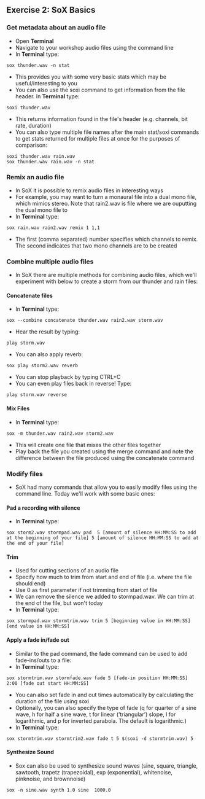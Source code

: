 ## Exercise 2: SoX Basics

### Get metadata about an audio file
- Open **Terminal**
- Navigate to your workshop audio files using the command line
- In **Terminal** type:
~~~shell
sox thunder.wav -n stat
~~~
- This provides you with some very basic stats which may be useful/interesting to you
- You can also use the soxi command to get information from the file header. In **Terminal** type:
~~~shell
soxi thunder.wav
~~~
 - This returns information found in the file's header (e.g. channels, bit rate, duration)
 - You can also type multiple file names after the main stat/soxi commands to get stats returned for multiple files at once for the purposes of comparison:
 ~~~shell
 soxi thunder.wav rain.wav
 sox thunder.wav rain.wav -n stat
 ~~~
 ### Remix an audio file
- In SoX it is possible to remix audio files in interesting ways
- For example, you may want to turn a monaural file into a dual mono file, which mimics stereo. Note that rain2.wav is file where we are ouputting the dual mono file to
- In **Terminal** type:
~~~shell
sox rain.wav rain2.wav remix 1 1,1
~~~ 
- The first (comma separated) number specifies which channels to remix. The second indicates that two mono channels are to be created
### Combine multiple audio files
- In SoX there are multiple methods for combining audio files, which we'll experiment with below to create a storm from our thunder and rain files:
#### Concatenate files
- In **Terminal** type:
~~~shell
sox --combine concatenate thunder.wav rain2.wav storm.wav
~~~
- Hear the result by typing:
~~~shell
play storm.wav
~~~
- You can also apply reverb:
~~~shell
sox play storm2.wav reverb
~~~
- You can stop playback by typing CTRL+C
- You can even play files back in reverse! Type:
~~~shell
play storm.wav reverse
~~~
#### Mix Files
- In **Terminal** type:
~~~shell
sox -m thunder.wav rain2.wav storm2.wav
~~~ 
- This will create one file that mixes the other files together
- Play back the file you created using the merge command and note the difference between the file produced using the concatenate command
### Modify files
- SoX had many commands that allow you to easily modify files using the command line. Today we'll work with some basic ones:
#### Pad a recording with silence
- In **Terminal** type:
~~~shell
sox storm2.wav stormpad.wav pad  5 [amount of silence HH:MM:SS to add at the beginning of your file] 5 [amount of silence HH:MM:SS to add at the end of your file]  
~~~ 
#### Trim
- Used for cutting sections of an audio file
- Specify how much to trim from start and end of file (i.e. where the file should end)
- Use 0 as first parameter if not trimming from start of file
- We can remove the silence we added to stormpad.wav. We can trim at the end of the file, but won't today
- In **Terminal** type:
~~~shell
sox stormpad.wav stormtrim.wav trim 5 [beginning value in HH:MM:SS] [end value in HH:MM:SS]
~~~ 
#### Apply a fade in/fade out
- Similar to the pad command, the fade command can be used to add fade-ins/outs to a file:
- In **Terminal** type:
~~~shell
sox stormtrim.wav stormfade.wav fade 5 [fade-in position HH:MM:SS] 2:00 [fade out start HH:MM:SS]
~~~
- You can also set fade in and out times automatically by calculating the duration of the file using soxi
- Optionally, you can also specify the type of fade (q for quarter of a sine wave, h for half a sine wave, t for linear (‘triangular’) slope, l for logarithmic, and p for inverted parabola. The default is logarithmic.)
- In **Terminal** type: 
~~~shell
sox stormtrim.wav stormtrim2.wav fade t 5 $(soxi -d stormtrim.wav) 5
~~~ 
#### Synthesize Sound
- Sox can also be used to synthesize sound waves (sine, square, triangle, sawtooth, trapetz (trapezoidal), exp (exponential), whitenoise, pinknoise, and brownnoise)
~~~shell
sox -n sine.wav synth 1.0 sine  1000.0
~~~ 
